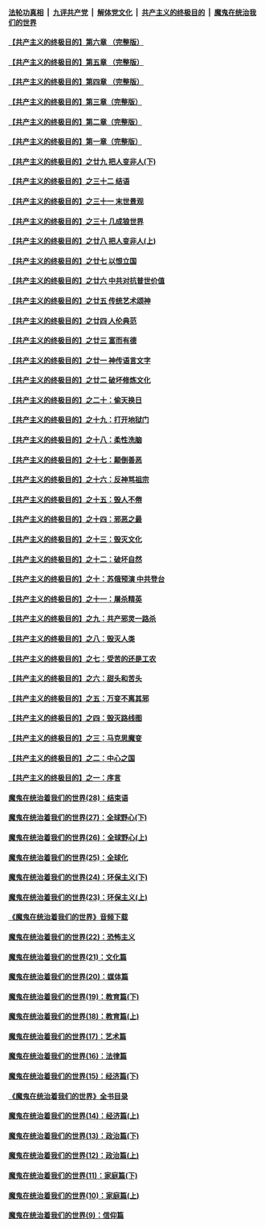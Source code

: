

####  [法轮功真相](../../../../basic/blob/master/README.md?t=05170803) &nbsp;|&nbsp; [九评共产党](../../../../9ping.md/blob/master/README.md?t=05170803) &nbsp;|&nbsp; [解体党文化](../../../../jtdwh.md/blob/master/README.md?t=05170803)  &nbsp;|&nbsp; [共产主义的终极目的](../../../../gczydzjmd.md/blob/master/README.md?t=05170803) &nbsp;|&nbsp; [魔鬼在统治我们的世界](../../../../mgztzwmdsj.md/blob/master/README.md?t=05170803) 

#### [【共产主义的终极目的】第六章 （完整版）](../pages/nsc422/n11428913.md?t=05170803) 

#### [【共产主义的终极目的】第五章 （完整版）](../pages/nsc422/n11428912.md?t=05170803) 

#### [【共产主义的终极目的】第四章 （完整版）](../pages/nsc422/n11428907.md?t=05170803) 

#### [【共产主义的终极目的】第三章（完整版）](../pages/nsc422/n11428848.md?t=05170803) 

#### [【共产主义的终极目的】第二章（完整版）](../pages/nsc422/n11428831.md?t=05170803) 

#### [【共产主义的终极目的】第一章（完整版）](../pages/nsc422/n11417651.md?t=05170803) 

#### [【共产主义的终极目的】之廿九 把人变非人(下)](../pages/nsc422/n11344140.md?t=05170803) 

#### [【共产主义的终极目的】之三十二 结语](../pages/nsc422/n11360535.md?t=05170803) 

#### [【共产主义的终极目的】之三十一 末世景观](../pages/nsc422/n11351129.md?t=05170803) 

#### [【共产主义的终极目的】之三十 几成狼世界](../pages/nsc422/n11348280.md?t=05170803) 

#### [【共产主义的终极目的】之廿八 把人变非人(上)](../pages/nsc422/n11340492.md?t=05170803) 

#### [【共产主义的终极目的】之廿七 以恨立国](../pages/nsc422/n11336944.md?t=05170803) 

#### [【共产主义的终极目的】之廿六 中共对抗普世价值](../pages/nsc422/n11324785.md?t=05170803) 

#### [【共产主义的终极目的】之廿五 传统艺术颂神](../pages/nsc422/n11296396.md?t=05170803) 

#### [【共产主义的终极目的】之廿四 人伦典范](../pages/nsc422/n11296397.md?t=05170803) 

#### [【共产主义的终极目的】之廿三 富而有德](../pages/nsc422/n11283598.md?t=05170803) 

#### [【共产主义的终极目的】之廿一 神传语言文字](../pages/nsc422/n11263265.md?t=05170803) 

#### [【共产主义的终极目的】之廿二 破坏修炼文化](../pages/nsc422/n11245728.md?t=05170803) 

#### [【共产主义的终极目的】之二十：偷天换日](../pages/nsc422/n11238846.md?t=05170803) 

#### [【共产主义的终极目的】之十九：打开地狱门](../pages/nsc422/n11206376.md?t=05170803) 

#### [【共产主义的终极目的】之十八：柔性洗脑](../pages/nsc422/n11199994.md?t=05170803) 

#### [【共产主义的终极目的】之十七：颠倒善恶](../pages/nsc422/n11179782.md?t=05170803) 

#### [【共产主义的终极目的】之十六：反神骂祖宗](../pages/nsc422/n11166798.md?t=05170803) 

#### [【共产主义的终极目的】之十五：毁人不倦](../pages/nsc422/n11166792.md?t=05170803) 

#### [【共产主义的终极目的】之十四：邪恶之最](../pages/nsc422/n11150249.md?t=05170803) 

#### [【共产主义的终极目的】之十三：毁灭文化](../pages/nsc422/n11135227.md?t=05170803) 

#### [【共产主义的终极目的】之十二：破坏自然](../pages/nsc422/n11135214.md?t=05170803) 

#### [【共产主义的终极目的】之十：苏俄预演 中共登台](../pages/nsc422/n11118424.md?t=05170803) 

#### [【共产主义的终极目的】之十一：屠杀精英](../pages/nsc422/n11118442.md?t=05170803) 

#### [【共产主义的终极目的】之九：共产邪灵一路杀](../pages/nsc422/n11114139.md?t=05170803) 

#### [【共产主义的终极目的】之八：毁灭人类](../pages/nsc422/n11108503.md?t=05170803) 

#### [【共产主义的终极目的】之七：受苦的还是工农](../pages/nsc422/n11101809.md?t=05170803) 

#### [【共产主义的终极目的】之六：甜头和苦头](../pages/nsc422/n11096971.md?t=05170803) 

#### [【共产主义的终极目的】之五：万变不离其邪](../pages/nsc422/n11091285.md?t=05170803) 

#### [【共产主义的终极目的】之四：毁灭路线图](../pages/nsc422/n11086284.md?t=05170803) 

#### [【共产主义的终极目的】之三：马克思魔变](../pages/nsc422/n11061941.md?t=05170803) 

#### [【共产主义的终极目的】之二：中心之国](../pages/nsc422/n11047728.md?t=05170803) 

#### [【共产主义的终极目的】之一：序言](../pages/nsc422/n11086077.md?t=05170803) 

#### [魔鬼在统治着我们的世界(28)：结束语](../pages/nsc422/n10936246.md?t=05170803) 

#### [魔鬼在统治着我们的世界(27)：全球野心(下)](../pages/nsc422/n10928319.md?t=05170803) 

#### [魔鬼在统治着我们的世界(26)：全球野心(上)](../pages/nsc422/n10900318.md?t=05170803) 

#### [魔鬼在统治着我们的世界(25)：全球化](../pages/nsc422/n10788205.md?t=05170803) 

#### [魔鬼在统治着我们的世界(24)：环保主义(下)](../pages/nsc422/n10695307.md?t=05170803) 

#### [魔鬼在统治着我们的世界(23)：环保主义(上)](../pages/nsc422/n10688613.md?t=05170803) 

#### [《魔鬼在统治着我们的世界》音频下载](../pages/nsc422/n10635553.md?t=05170803) 

#### [魔鬼在统治着我们的世界(22)：恐怖主义](../pages/nsc422/n10614727.md?t=05170803) 

#### [魔鬼在统治着我们的世界(21)：文化篇](../pages/nsc422/n10597706.md?t=05170803) 

#### [魔鬼在统治着我们的世界(20)：媒体篇](../pages/nsc422/n10586579.md?t=05170803) 

#### [魔鬼在统治着我们的世界(19)：教育篇(下)](../pages/nsc422/n10564808.md?t=05170803) 

#### [魔鬼在统治着我们的世界(18)：教育篇(上)](../pages/nsc422/n10526970.md?t=05170803) 

#### [魔鬼在统治着我们的世界(17)：艺术篇](../pages/nsc422/n10499093.md?t=05170803) 

#### [魔鬼在统治着我们的世界(16)：法律篇](../pages/nsc422/n10485969.md?t=05170803) 

#### [魔鬼在统治着我们的世界(15)：经济篇(下)](../pages/nsc422/n10469975.md?t=05170803) 

#### [《魔鬼在统治着我们的世界》全书目录](../pages/nsc422/n10464261.md?t=05170803) 

#### [魔鬼在统治着我们的世界(14)：经济篇(上)](../pages/nsc422/n10457370.md?t=05170803) 

#### [魔鬼在统治着我们的世界(13)：政治篇(下)](../pages/nsc422/n10448270.md?t=05170803) 

#### [魔鬼在统治着我们的世界(12)：政治篇(上)](../pages/nsc422/n10444576.md?t=05170803) 

#### [魔鬼在统治着我们的世界(11)：家庭篇(下)](../pages/nsc422/n10440961.md?t=05170803) 

#### [魔鬼在统治着我们的世界(10)：家庭篇(上)](../pages/nsc422/n10435448.md?t=05170803) 

#### [魔鬼在统治着我们的世界(9)：信仰篇](../pages/nsc422/n10432159.md?t=05170803) 

